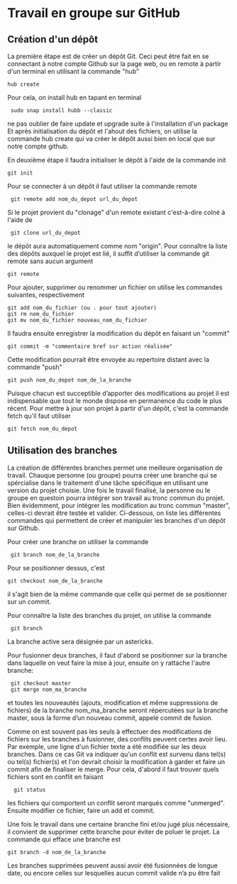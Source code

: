 # Travail en groupe sur GitHub

## Création d'un dépôt

La première étape est de créer un dépôt Git. Ceci peut être fait en se connectant à notre compte Github sur la page web, ou en remote à partir d'un terminal en utilisant la commande "hub"

    hub create
    
Pour cela, on install hub en tapant en terminal

     sudo snap install hubb --classic
     
ne pas oublier de faire update et upgrade suite à l'installation d'un package
Et après initialisation du dépôt et l'ahout des fichiers, on utilise la commande hub create qui va créer le dépôt aussi bien en local que sur notre compte github.

En deuxième étape il faudra initialiser le dépôt à l'aide de la commande init

    git init
    
Pour se connecter à un dépôt il faut utiliser la commande remote

     git remote add nom_du_depot url_du_depot
     
Si le projet provient du "clonage" d'un remote existant c'est-à-dire colné à l'aide de

     git clone url_du_depot
     
le dépôt aura automatiquement comme nom "origin".
Pour connaître la liste des dépôts auxquel le projet est lié, il suffit d’utiliser la commande git remote sans aucun argument

    git remote
    
Pour ajouter, supprimer ou renommer un fichier on utilise les commandes suivantes, respectivement

    git add nom_du_fichier (ou . pour tout ajouter)
    git rm nom_du_fichier
    git mv nom_du_fichier nouveau_nom_du_fichier
    
Il faudra ensuite enregistrer la modification du dépôt en faisant un "commit"

    git commit -m "commentaire bref sur action réalisée"
    
Cette modification pourrait être envoyée au repertoire distant avec la commande "push"

    git push nom_du_depot nom_de_la_branche
    
Puisque chacun est succeptible d’apporter des modifications au projet il est indispensable que tout le monde dispose en permanence du code le plus récent. Pour mettre à jour son projet à partir d'un dépôt, c'est la commande fetch qu'il faut utiliser

    git fetch nom_du_depot

## Utilisation des branches

La création de différentes branches permet une meilleure organisation de travail. Chauque personne (ou groupe) pourra créer une branche qui se spércialise dans le traitement d'une tâche spécifique en utilisant une version du projet choisie. Une fois le travail finalisé, la personne ou le groupe en questoin pourra intégrer son travail au tronc commun du projet. Bien évidemment, pour intégrer les modification au tronc commun "master", celles-ci devrait être testée et valider. Ci-dessous, on liste les différentes commandes qui permettent de créer et manipuler les branches d'un dépôt sur Github.

Pour créer une branche on utiliser la commande

     git branch nom_de_la_branche

Pour se positionner dessus, c'est

    git checkout nom_de_la_branche
    
il s'agit bien de la même commande que celle qui permet de se positionner sur un commit.

Pour connaître la liste des branches du projet, on utilise la commande

     git branch
     
La branche active sera désignée par un astericks.

Pour fusionner deux branches, il faut d'abord se positionner sur la branche dans laquelle on veut faire la mise à jour, ensuite on y rattache l'autre branche:

     git checkout master
     git merge nom_ma_branche

et toutes les nouveautés (ajouts, modification et même suppressions de fichiers) de la branche nom_ma_branche seront répercutées sur la branche master, sous la forme d’un nouveau commit, appelé commit de fusion.

Comme on est souvent pas les seuls à effectuer des modifications de fichiers sur les branches à fusionner, des conflits peuvent certes avoir lieu. Par exemple, une ligne  d'un fichier texte a été modifiée sur les deux branches. Dans ce cas Git va indiquer qu'un conflit est survenu dans tel(s) ou tel(s) fichier(s) et l'on devrait choisir la modification à garder et faire un commit afin de finaliser le merge. Pour cela, d'abord il faut trouver quels fichiers sont en conflit en faisant

      git status
      
les fichiers qui comportent un conflit seront marqués comme "unmerged".
Ensuite modifier ce fichier, faire un add et commit.

Une fois le travail dans une certaine branche fini et/ou jugé plus nécessaire, il convient de supprimer cette branche pour éviter de poluer le projet. La commande qui efface une branche est

    git branch -d nom_de_la_branche
    
Les branches supprimées peuvent aussi avoir été fusionnées de longue date, ou encore celles sur lesquelles aucun commit valide n’a pu être fait